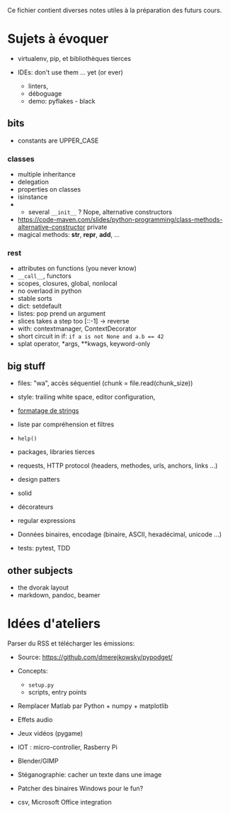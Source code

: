 Ce fichier contient diverses notes utiles à la préparation des futurs cours.

# Sujets à évoquer

* virtualenv, pip, et bibliothèques tierces

* IDEs: don't use them ... yet (or ever)
    * linters,
    * déboguage
    * demo: pyflakes - black

## bits

* constants are UPPER_CASE

### classes
* multiple inheritance
* delegation
* properties on classes
* isinstance
*   * several `__init__` ? Nope, alternative constructors
   * https://code-maven.com/slides/python-programming/class-methods-alternative-constructor private
* magical methods: __str__, __repr__, __add__, ...

### rest

* attributes on functions (you never know)
* `__call__`, functors
* scopes, closures, global, nonlocal
* no overlaod in python
* stable sorts
* dict: setdefault
* listes: pop prend un argument
* slices takes a step too [::-1] -> reverse
* with: contextmanager, ContextDecorator
* short circuit in if: `if a is not None and a.b == 42`
* splat operator, *args, **kwags, keyword-only

## big stuff

* files: "wa", accès séquentiel (chunk = file.read(chunk_size))
* style: trailing white space, editor configuration,
* [formatage de strings](fragments/format.md)
* liste par compréhension et filtres
* `help()`
* packages, libraries tierces
* requests, HTTP protocol (headers, methodes, urls, anchors, links ...)

* design patters
* solid

* décorateurs

* regular expressions

* Données binaires, encodage (binaire, ASCII, hexadécimal, unicode ...)



* tests: pytest, TDD

## other subjects

* the dvorak layout
* markdown, pandoc, beamer

# Idées d'ateliers

Parser du RSS et télécharger les émissions:

  * Source: https://github.com/dmerejkowsky/pypodget/
  * Concepts:
     * `setup.py`
     * scripts, entry points

* Remplacer Matlab par Python + numpy + matplotlib
* Effets audio
* Jeux vidéos (pygame)
* IOT : micro-controller, Rasberry Pi
* Blender/GIMP
* Stéganographie: cacher un texte dans une image

* Patcher des binaires Windows pour le fun?

* csv, Microsoft Office integration
